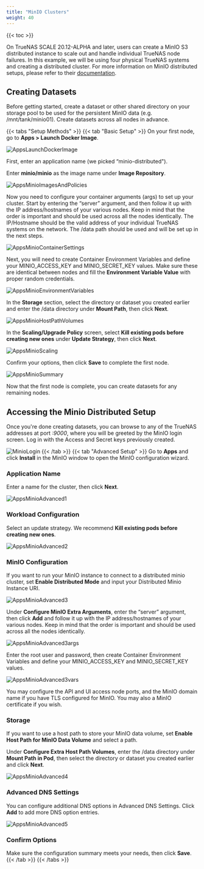 ```yaml
---
title: "MinIO Clusters"
weight: 40
---
```


{{< toc >}}

On TrueNAS SCALE 20.12-ALPHA and later, users can create a MinIO S3 distributed instance to scale out and handle individual TrueNAS node failures.
In this example, we will be using four physical TrueNAS systems and creating a distributed cluster.
For more information on MinIO distributed setups, please refer to their [documentation](https://docs.min.io/docs/distributed-minio-quickstart-guide.html).

## Creating Datasets

Before getting started, create a dataset or other shared directory on your storage pool to be used for the persistent MinIO data (e.g. <file>/mnt/tank/minio01</file>).
Create datasets across all nodes in advance.

{{< tabs "Setup Methods" >}}
{{< tab "Basic Setup" >}}
On your first node, go to **Apps > Launch Docker Image**.

![AppsLaunchDockerImage](/images/SCALE/AppsLaunchDockerImage.png "Launching a Docker Image")

First, enter an application name (we picked “minio-distributed").

Enter **minio/minio** as the image name under **Image Repository**.

![AppsMinioImagesAndPolicies](/images/SCALE/AppsMinioImagesAndPolicies.png "Images and Policies")

Now you need to configure your container arguments (args) to set up your cluster.
Start by entering the “server” argument, and then follow it up with the IP address/hostnames of your various nodes.
Keep in mind that the order is important and should be used across all the nodes identically.
The IP/Hostname should be the valid address of your individual TrueNAS systems on the network.
The <file>/data</file> path should be used and will be set up in the next steps.

![AppsMinioContainerSettings](/images/SCALE/AppsMinioContainerSettings.png "Container Settings")

Next, you will need to create Container Environment Variables and define your MINIO_ACCESS_KEY and MINIO_SECRET_KEY values.
Make sure these are identical between nodes and fill the **Environment Variable Value** with proper random credentials.

![AppsMinioEnvironmentVariables](/images/SCALE/AppsMinioEnvironmentVariables.png "Environment Variables")

In the **Storage** section, select the directory or dataset you created earlier and enter the <file>/data</file> directory under **Mount Path**, then click **Next**.

![AppsMinioHostPathVolumes](/images/SCALE/AppsMinioHostPathVolumes.png "Host Path Volumes")

In the **Scaling/Upgrade Policy** screen, select **Kill existing pods before creating new ones** under **Update Strategy**, then click **Next**.

![AppsMinioScaling](/images/SCALE/AppsMinioScaling.png "Scaling")

Confirm your options, then click **Save** to complete the first node.

![AppsMinioSummary](/images/SCALE/AppsMinioSummary.png "Summary")

Now that the first node is complete, you can create datasets for any remaining nodes.

## Accessing the Minio Distributed Setup

Once you're done creating datasets, you can browse to any of the TrueNAS addresses at port *:9000*, where you will be greeted by the MinIO login screen.
Log in with the Access and Secret keys previously created.

![MinioLogin](/images/SCALE/MinioLogin.png "MinIO Login")
{{< /tab >}}
{{< tab "Advanced Setup" >}}
Go to **Apps** and click **Install** in the MinIO window to open the MinIO configuration wizard.

### Application Name

Enter a name for the cluster, then click **Next**.

![AppsMinioAdvanced1](/images/SCALE/AppsMinioAdvanced1.png "Application Name")

### Workload Configuration

Select an update strategy. We recommend **Kill existing pods before creating new ones**.

![AppsMinioAdvanced2](/images/SCALE/AppsMinioAdvanced2.png "Application Name")

### MinIO Configuration

If you want to run your MinIO instance to connect to a distributed minio cluster, set **Enable Distributed Mode** and input your Distributed Minio Instance URI. 

![AppsMinioAdvanced3](/images/SCALE/AppsMinioAdvanced3.png "Application Name")

Under **Configure MinIO Extra Arguments**, enter the “server” argument, then click **Add** and follow it up with the IP address/hostnames of your various nodes.
Keep in mind that the order is important and should be used across all the nodes identically.

![AppsMinioAdvanced3args](/images/SCALE/AppsMinioAdvanced3args.png "Application Name")

Enter the root user and password, then create Container Environment Variables and define your MINIO_ACCESS_KEY and MINIO_SECRET_KEY values.

![AppsMinioAdvanced3vars](/images/SCALE/AppsMinioAdvanced3vars.png "Application Name")

You may configure the API and UI access node ports, and the MinIO domain name if you have TLS configured for MinIO. You may also a MinIO certificate if you wish.

### Storage

If you want to use a host path to store your MinIO data volume, set **Enable Host Path for MinIO Data Volume** and select a path. 

Under **Configure Extra Host Path Volumes**, enter the <file>/data</file> directory under **Mount Path in Pod**, then select the directory or dataset you created earlier and click **Next**.

![AppsMinioAdvanced4](/images/SCALE/AppsMinioAdvanced4.png "Application Name")

### Advanced DNS Settings

You can configure additional DNS options in Advanced DNS Settings. Click **Add** to add more DNS option entries. 

![AppsMinioAdvanced5](/images/SCALE/AppsMinioAdvanced5.png "Application Name")

### Confirm Options

Make sure the configuration summary meets your needs, then click **Save**.
{{< /tab >}}
{{< /tabs >}}